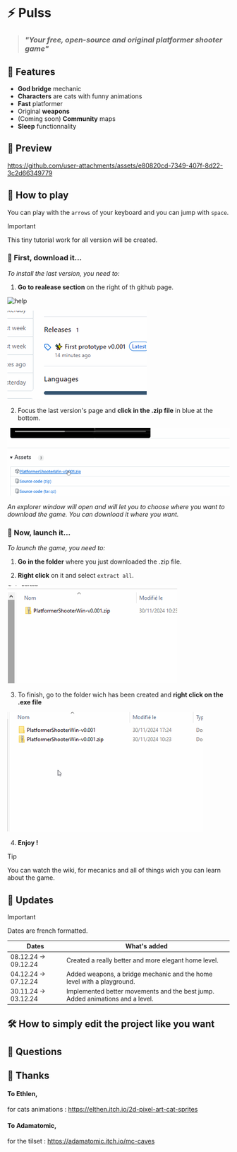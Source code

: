 # ⚡ Pulss
> ### *"Your free, open-source and original platformer shooter game"*

## 📜 Features
- **God bridge** mechanic
- **Characters** are cats with funny animations
- **Fast** platformer
- Original **weapons**
- (Coming soon) **Community** maps
- **Sleep** functionnality

## 📸 Preview



https://github.com/user-attachments/assets/e80820cd-7349-407f-8d22-3c2d66349779



## 💾 How to play
You can play with the `arrows` of your keyboard and you can jump with `space`.
> [!IMPORTANT]
> This tiny tutorial work for all version will be created.
> 
### 📡 First, download it...
*To install the last version, you need to:*
1. **Go to realease section** on the right of th github page.

![help](https://github.com/user-attachments/assets/6b3595ca-c1c5-4870-a0ee-3c63dc278c38)

![alt text](/preview/help2.gif)

2. Focus the last version's page and **click in the .zip file** in blue at the bottom.

![alt text](/preview/help1.gif)

*An explorer window will open and will let you to choose where you want to download the game.
You can download it where you want.*

### 💖 Now, launch it...
*To launch the game, you need to:*

1. **Go in the folder** where you just downloaded the .zip file.
   
2. **Right click** on it and select `extract all`.
   
![alt text](/preview/help3.gif)

3. To finish, go to the folder wich has been created and **right click on the .exe file**
 
![alt text](/preview/help4.gif)

4. **Enjoy !**
> [!TIP]
> You can watch the wiki, for mecanics and all of things wich you can learn about the game.
> 
## 📣 Updates
> [!IMPORTANT]
> Dates are french formatted.
>

| Dates | What's added |
|---|---|
| 08.12.24 -> 09.12.24 | Created a really better and more elegant home level. |
| 04.12.24 -> 07.12.24 | Added weapons, a bridge mechanic and the home level with a playground. |
| 30.11.24 -> 03.12.24 | Implemented better movements and the best jump. Added animations and a level. |
## 🛠 How to simply edit the project like you want

## 💬 Questions

## 💌 Thanks
#### **To Ethlen**, 
for cats animations :
https://elthen.itch.io/2d-pixel-art-cat-sprites

#### To Adamatomic, 
for the tilset : 
https://adamatomic.itch.io/mc-caves

